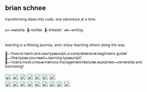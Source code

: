 ## brian schnee

<!-- links -->
<div>
  <p><sub>transforming ideas into code, one adventure at a time.</sub></p>
  <a href="https://brianschnee.com/" target="_blank"><sub>👉 &nbsp;website</sub></a>&nbsp;
  <a href="https://twitter.com/fullstackbrian" target="_blank"><sub>🐤 &nbsp;twitter</sub></a>&nbsp;
  <a href="https://linkedin.com/in/brian-schnee-dev" target="_blank"><sub>🤝 &nbsp;linkedin</sub></a>&nbsp;
  <a href="https://dev.to/brianschnee" target="_blank"><sub>✍️ &nbsp; writing</sub></a>
</div>

<br />

<!-- technical writing -->
<div>
  <p><sub>learning is a lifelong journey, and i enjoy teaching others along the way.</sub></p>
  <a href="https://dev.to/brianschnee/how-to-learn-and-use-typescript-a-comprehensive-beginners-guide-5l"><sub>📖 &nbsp; "how to learn and use typescript: a comprehensive beginner's guide"</sub></a>
  <br />
  <a href="https://dev.to/brianschnee/the-types-you-need-learning-typescript-185"><sub>💌 &nbsp; "the types you need - learning typescript"</sub></a>
  <br />
  <a href="https://dev.to/brianschnee/rusts-most-unique-memory-management-features-explained-ownership-and-borrowing-49g5"><sub>🦀 &nbsp; "rust's most unique memory management features explained - ownership and borrowing"</sub></a>
</div>

<br />

<!-- core tech -->
<div>
  <img src="https://img.shields.io/badge/typescript-272b33?logo=typescript&logoColor=0374c2&style=for-the-badge" alt="typescript" height="20px" />
  <img src="https://img.shields.io/badge/react-272b33?logo=react&logoColor=61dbfb&style=for-the-badge" alt="react" height="20px" />
  <img src="https://img.shields.io/badge/tailwind-272b33?logo=tailwindcss&logoColor=35b3eb&style=for-the-badge" alt="tailwind" height="20px" />
  <img src="https://img.shields.io/badge/next.js-272b33?logo=next.js&logoColor=ffffff&style=for-the-badge" alt="nextjs" height="20px" />
  <img src="https://img.shields.io/badge/postgresql-272b33?logo=postgresql&logoColor=35b3eb&style=for-the-badge" alt="postgresql" height="20px" />
  <img src="https://img.shields.io/badge/prisma-272b33?logo=prisma&logoColor=ffffff&style=for-the-badge" alt="prisma" height="20px" />
  <img src="https://img.shields.io/badge/vercel-272b33?logo=vercel&logoColor=FFFFFF&style=for-the-badge" alt="vercel" height="20px" />
</div>

<!-- other tech -->
<div>
  <img src="https://img.shields.io/badge/git-272b33?logo=git&logoColor=F05032&style=for-the-badge" alt="git" height="20px" />
  <img src="https://img.shields.io/badge/pnpm-272b33?logo=pnpm&logoColor=f1a800&style=for-the-badge" alt="pnpm" height="20px" />
  <img src="https://img.shields.io/badge/jest-272b33?logo=jest&logoColor=99425b&style=for-the-badge" alt="jest" height="20px" />
  <img src="https://img.shields.io/badge/Netlify-272b33?logo=netlify&logoColor=00c7b7&style=for-the-badge" alt="netlify" height="20px" />
  <img src="https://img.shields.io/badge/go-272b33?logo=Go&logoColor=00aed8&style=for-the-badge" alt="go" height="20px" />
  <img src="https://img.shields.io/badge/Rust-272b33?logo=Rust&logoColor=ea4800&style=for-the-badge" alt="rust" height="20px" />
  <img src="https://img.shields.io/badge/node.js-272b33?logo=node.js&logoColor=6bbf47&style=for-the-badge" alt="nodejs" height="20px" />
  <img src="https://img.shields.io/badge/express-272b33?logo=express&logoColor=white&style=for-the-badge" alt="express" height="20px" />
  <img src="https://img.shields.io/badge/mongodb-272b33?logo=mongodb&logoColor=4aae3e&style=for-the-badge" alt="mongodb" height="20px" />
</div>
